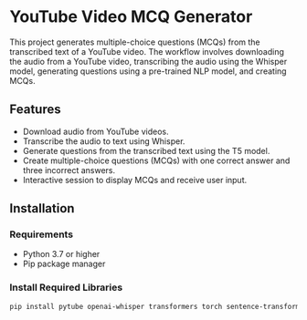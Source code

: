# YouTube Video MCQ Generator

This project generates multiple-choice questions (MCQs) from the transcribed text of a YouTube video. The workflow involves downloading the audio from a YouTube video, transcribing the audio using the Whisper model, generating questions using a pre-trained NLP model, and creating MCQs.

## Features

- Download audio from YouTube videos.
- Transcribe the audio to text using Whisper.
- Generate questions from the transcribed text using the T5 model.
- Create multiple-choice questions (MCQs) with one correct answer and three incorrect answers.
- Interactive session to display MCQs and receive user input.

## Installation

### Requirements

- Python 3.7 or higher
- Pip package manager

### Install Required Libraries

```bash
pip install pytube openai-whisper transformers torch sentence-transformers
